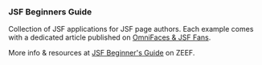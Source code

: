 ### JSF Beginners Guide
Collection of JSF applications for JSF page authors. Each example comes with a dedicated article published on <a href="http://www.omnifaces-fans.org/#bgall" target="_blank">OmniFaces & JSF Fans</a>.

More info & resources at <a href="https://jsf-beginners-guide.zeef.com/constantin.marian.alin" target="_blank">JSF Beginner's Guide</a> on ZEEF.

